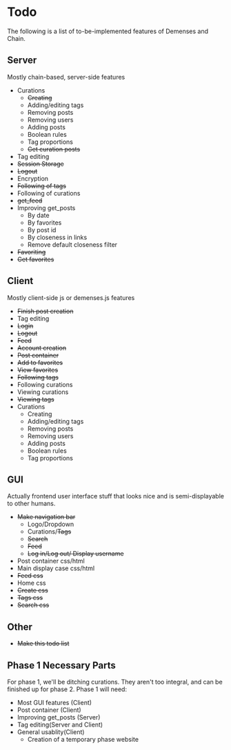 # Todo
The following is a list of to-be-implemented features of Demenses and Chain.

## Server
Mostly chain-based, server-side features

+ Curations
  * ~~Creating~~
  * Adding/editing tags
  * Removing posts
  * Removing users
  * Adding posts
  * Boolean rules
  * Tag proportions
  * ~~Get curation posts~~
+ Tag editing
+ ~~Session Storage~~
+ ~~Logout~~
+ Encryption
+ ~~Following of tags~~
+ Following of curations
+ ~~get\_feed~~
+ Improving get\_posts
  * By date
  * By favorites
  * By post id
  * By closeness in links
  * Remove default closeness filter
+ ~~Favoriting~~
+ ~~Get favorites~~

## Client
Mostly client-side js or demenses.js features

+ ~~Finish post creation~~
+ Tag editing
+ ~~Login~~
+ ~~Logout~~
+ ~~Feed~~
+ ~~Account creation~~
+ ~~Post container~~
+ ~~Add to favorites~~
+ ~~View favorites~~
+ ~~Following tags~~
+ Following curations
+ Viewing curations
+ ~~Viewing tags~~
+ Curations
  * Creating
  * Adding/editing tags
  * Removing posts
  * Removing users
  * Adding posts
  * Boolean rules
  * Tag proportions

## GUI
Actually frontend user interface stuff that looks nice and is semi-displayable to other humans.

+ ~~Make navigation bar~~
  * Logo/Dropdown
  * Curations/~~Tags~~
  * ~~Search~~
  * ~~Feed~~
  * ~~Log in/Log out/ Display username~~
+ Post container css/html
+ Main display case css/html
+ ~~Feed css~~
+ Home css
+ ~~Create css~~
+ ~~Tags css~~
+ ~~Search css~~
## Other

+ ~~Make this todo list~~

## Phase 1 Necessary Parts

For phase 1, we'll be ditching curations. They aren't too integral, and can be finished up for phase 2. Phase 1 will need:

+ Most GUI features (Client)
+ Post container (Client)
+ Improving get\_posts (Server)
+ Tag editing(Server and Client)
+ General usablity(Client)
  * Creation of a temporary phase website
